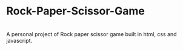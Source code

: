 # Rock-Paper-Scissor-Game
<br>A personal project of Rock paper scissor game built in html, css and javascript.
